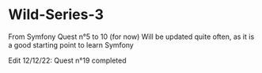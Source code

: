 # Wild-Series-3

From Symfony Quest n°5 to 10 (for now)
Will be updated quite often, as it is a good starting point to learn Symfony

Edit 12/12/22: Quest n°19 completed
